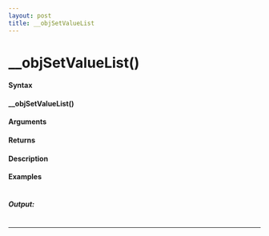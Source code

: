 ```yaml
---
layout: post
title: __objSetValueList
---
```


# __objSetValueList()


#### Syntax

#### __objSetValueList()

#### Arguments

#### Returns

#### Description

#### Examples

```

```

##### Output:

```

```

---